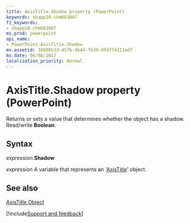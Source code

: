 ```yaml
---
title: AxisTitle.Shadow property (PowerPoint)
keywords: vbapp10.chm683007
f1_keywords:
- vbapp10.chm683007
ms.prod: powerpoint
api_name:
- PowerPoint.AxisTitle.Shadow
ms.assetid: 38806b33-d57b-4b44-fb30-d93f74111ad7
ms.date: 06/08/2017
localization_priority: Normal
---
```



# AxisTitle.Shadow property (PowerPoint)

Returns or sets a value that determines whether the object has a shadow. Read/write  **Boolean**.


## Syntax

_expression_.**Shadow**

_expression_ A variable that represents an '[AxisTitle](PowerPoint.AxisTitle.md)' object.


## See also


[AxisTitle Object](PowerPoint.AxisTitle.md)

[!include[Support and feedback](~/includes/feedback-boilerplate.md)]